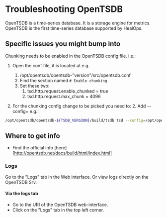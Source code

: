# Troubleshooting OpenTSDB

OpenTSDB is a time-series database. It is a storage engine for metrics. OpenTSDB is the first time-series database supported by HealOps.

## Specific issues you might bump into

Chunking needs to be enabled in the OpenTSDB config file. i.e.:

1. Open the conf file, it is located at e.g.
    1. /opt/opentsdb/opentsdb-"version"/src/opentsdb.conf
    2. Find the section named `# Enable chunking`
    3. Set these two:
        1. tsd.http.request.enable_chunked = true
        2. tsd.http.request.max_chunk = 4096

2. For the chunking config change to be picked you need to:
    2. Add --config= e.g.:

```bash
/opt/opentsdb/opentsdb-${TSDB_VERSION}/build/tsdb tsd --config=/opt/opentsdb/opentsdb-${TSDB_VERSION}/src/opentsdb.conf --port=4242 --staticroot=/opt/opentsdb/opentsdb-${TSDB_VERSION}/build/staticroot --cachedir=/tmp --auto-metric
```

## Where to get info

* Find the official info [here][http://opentsdb.net/docs/build/html/index.html]

### Logs

Go to the "Logs" tab in the Web interface. Or view logs directly on the OpenTSDB Srv.

#### Via the logs tab

* Go to the URI of the OpenTSDB web-interface.
* Click on the "Logs" tab in the top left corner.